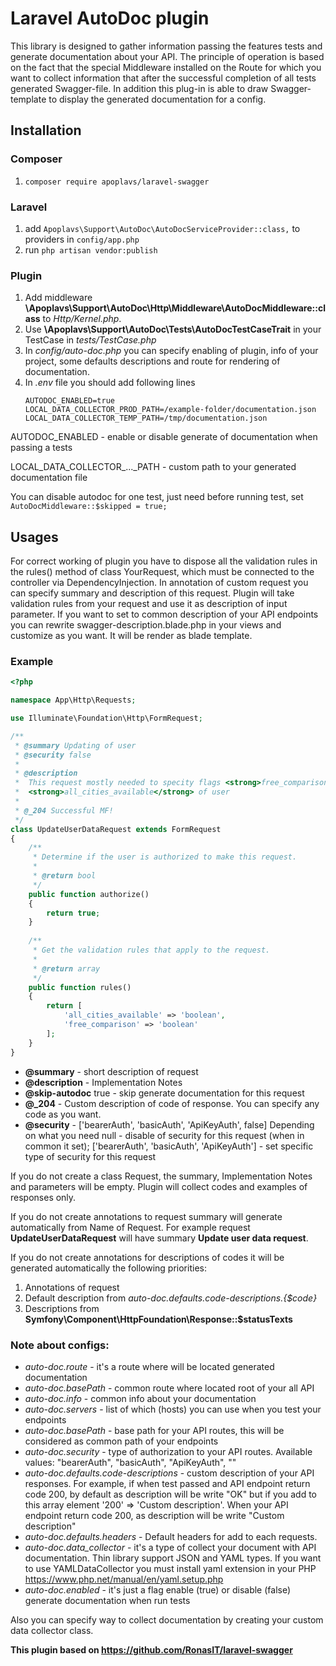# Laravel AutoDoc plugin 

This library is designed to gather information passing the features tests and generate documentation 
about your API. The principle of operation is based on 
the fact that the special Middleware installed on the Route for which you want 
to collect information that after the successful completion of all tests 
generated Swagger-file. In addition this plug-in is able to draw Swagger-template 
to display the generated documentation for a config.

## Installation

### Composer
 1. `composer require apoplavs/laravel-swagger`

### Laravel
 1. add `Apoplavs\Support\AutoDoc\AutoDocServiceProvider::class,` to providers in `config/app.php`
 1. run `php artisan vendor:publish`
 
### Plugin
 1. Add middleware **\Apoplavs\Support\AutoDoc\Http\Middleware\AutoDocMiddleware::class** to *Http/Kernel.php*.
 1. Use **\Apoplavs\Support\AutoDoc\Tests\AutoDocTestCaseTrait** in your TestCase in *tests/TestCase.php*
 1. In *config/auto-doc.php* you can specify enabling of plugin, info of your project, 
 some defaults descriptions and route for rendering of documentation. 
 1. In *.env* file you should add following lines
    ```
    AUTODOC_ENABLED=true
    LOCAL_DATA_COLLECTOR_PROD_PATH=/example-folder/documentation.json
    LOCAL_DATA_COLLECTOR_TEMP_PATH=/tmp/documentation.json
    ```
    
AUTODOC_ENABLED - enable or disable generate of documentation when passing a tests

LOCAL_DATA_COLLECTOR_..._PATH - custom path to your generated documentation file 

You can disable autodoc for one test, just need before running  test, set `AutoDocMiddleware::$skipped = true;`

## Usages
 For correct working of plugin you have to dispose all the validation rules in the rules() method of class YourRequest, 
 which must be connected to the controller via DependencyInjection. In annotation of custom request you can specify 
 summary and description of this request. Plugin will take validation rules from your request and use it as description 
 of input parameter.
 If you want to set to common description of your API endpoints you can rewrite swagger-description.blade.php in your views
 and customize as you want. It will be render as blade template.
 
  
### Example

 ```php
 <?php
 
 namespace App\Http\Requests;  
 
 use Illuminate\Foundation\Http\FormRequest;
 
 /**
  * @summary Updating of user
  * @security false
  *
  * @description
  *  This request mostly needed to specity flags <strong>free_comparison</strong> and 
  *  <strong>all_cities_available</strong> of user
  *
  * @_204 Successful MF!
  */
 class UpdateUserDataRequest extends FormRequest
 {
     /**
      * Determine if the user is authorized to make this request.
      *
      * @return bool
      */
     public function authorize()
     {
         return true;
     }  
   
     /**
      * Get the validation rules that apply to the request.
      *
      * @return array
      */
     public function rules()
     {
         return [
             'all_cities_available' => 'boolean',
             'free_comparison' => 'boolean'
         ];
     }
 }

 ```
 
 - **@summary** - short description of request
 - **@description** - Implementation Notes
 - **@skip-autodoc** true - skip generate documentation for this request
 - **@_204** - Custom description of code of response. You can specify any code as you want.
 - **@security** - ['bearerAuth', 'basicAuth', 'ApiKeyAuth', false] Depending on what you need 
 null - disable of security for this request (when in common it set);
  ['bearerAuth', 'basicAuth', 'ApiKeyAuth'] - set specific type of security for this request
 
 If you do not create a class Request, the summary, Implementation Notes and parameters will be empty. 
 Plugin will collect codes and examples of responses only.
 
 If you do not create annotations to request summary will generate automatically from Name of Request.
 For example request **UpdateUserDataRequest** will have summary **Update user data request**.  
 
 If you do not create annotations for descriptions of codes it will be generated automatically the following priorities:
 1. Annotations of request
 2. Default description from *auto-doc.defaults.code-descriptions.{$code}*
 3. Descriptions from **Symfony\Component\HttpFoundation\Response::$statusTexts**
  
### Note about configs:  
 - *auto-doc.route* - it's a route where will be located generated documentation
 - *auto-doc.basePath* - common route where located root of your all API
 - *auto-doc.info* - common info about your documentation 
 - *auto-doc.servers* - list of which (hosts) you can use when you test your endpoints
 - *auto-doc.basePath* - base path for your API routes, this will be considered as common path of your endpoints
 - *auto-doc.security* - type of authorization to your API routes. Available values: "bearerAuth", "basicAuth", "ApiKeyAuth", ""
 - *auto-doc.defaults.code-descriptions* - custom description of your API responses. 
 For example, if when test passed and API endpoint return code 200, by default as description will be write "OK"
 but if you add to this array element '200' => 'Custom description'.
 When your API endpoint return code 200, as description will be write "Custom description"
 - *auto-doc.defaults.headers* - Default headers for add to each requests.
 - *auto-doc.data_collector* - it's a type of collect your document with API documentation.
 Thin library support JSON and YAML types. If you want to use YAMLDataCollector 
 you must install yaml extension in your PHP https://www.php.net/manual/en/yaml.setup.php
 - *auto-doc.enabled* - it's just a flag enable (true) or disable (false) generate documentation when run tests
 
 
Also you can specify way to collect documentation by creating your custom data collector class.
 
 **This plugin based on https://github.com/RonasIT/laravel-swagger**
